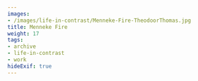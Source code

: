 ```yaml
---
images:
- /images/life-in-contrast/Menneke-Fire-TheodoorThomas.jpg
title: Menneke Fire
weight: 17
tags:
- archive
- life-in-contrast
- work
hideExif: true
---
```

